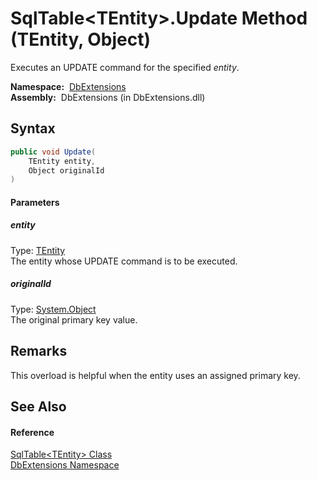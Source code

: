 SqlTable&lt;TEntity>.Update Method (TEntity, Object)
====================================================
  Executes an UPDATE command for the specified *entity*.

  **Namespace:**  [DbExtensions][1]  
  **Assembly:**  DbExtensions (in DbExtensions.dll)

Syntax
------

```csharp
public void Update(
	TEntity entity,
	Object originalId
)
```

#### Parameters

##### *entity*
Type: [TEntity][2]  
The entity whose UPDATE command is to be executed.

##### *originalId*
Type: [System.Object][3]  
The original primary key value.


Remarks
-------
This overload is helpful when the entity uses an assigned primary key.

See Also
--------

#### Reference
[SqlTable&lt;TEntity> Class][2]  
[DbExtensions Namespace][1]  

[1]: ../README.md
[2]: README.md
[3]: http://msdn.microsoft.com/en-us/library/e5kfa45b